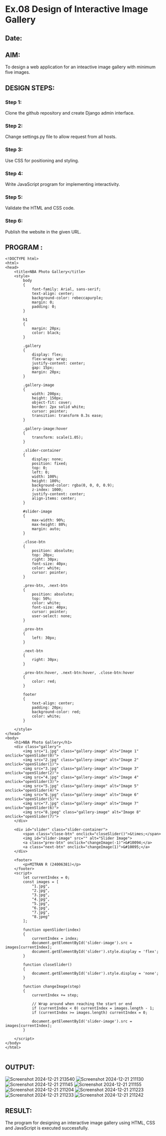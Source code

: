 # Ex.08 Design of Interactive Image Gallery
## Date:

## AIM:
To design a web application for an inteactive image gallery with minimum five images.

## DESIGN STEPS:

### Step 1:
Clone the github repository and create Django admin interface.

### Step 2:
Change settings.py file to allow request from all hosts.

### Step 3:
Use CSS for positioning and styling.

### Step 4:
Write JavaScript program for implementing interactivity.

### Step 5:
Validate the HTML and CSS code.

### Step 6:
Publish the website in the given URL.

## PROGRAM :
```
<!DOCTYPE html>
<html>
<head>
    <title>NBA Photo Gallery</title>
    <style>
        body 
        {
            font-family: Arial, sans-serif;
            text-align: center;
            background-color: rebeccapurple;
            margin: 0;
            padding: 0;
        }

        h1 
        {
            margin: 20px;
            color: black;
        }

        .gallery 
        {
            display: flex;
            flex-wrap: wrap;
            justify-content: center;
            gap: 15px;
            margin: 20px;
        }

        .gallery-image 
        {
            width: 200px;
            height: 150px;
            object-fit: cover;
            border: 2px solid white;
            cursor: pointer;
            transition: transform 0.3s ease;
        }

        .gallery-image:hover 
        {
            transform: scale(1.05);
        }

        .slider-container 
        {
            display: none;
            position: fixed;
            top: 0;
            left: 0;
            width: 100%;
            height: 100%;
            background-color: rgba(0, 0, 0, 0.9);
            z-index: 1000;
            justify-content: center;
            align-items: center;
        }

        #slider-image 
        {
            max-width: 90%;
            max-height: 80%;
            margin: auto;
        }

        .close-btn 
        {
            position: absolute;
            top: 20px;
            right: 30px;
            font-size: 40px;
            color: white;
            cursor: pointer;
        }

        .prev-btn, .next-btn 
        {
            position: absolute;
            top: 50%;
            color: white;
            font-size: 40px;
            cursor: pointer;
            user-select: none;
        }

        .prev-btn 
        {
            left: 30px;
        }

        .next-btn 
        {
            right: 30px;
        }

        .prev-btn:hover, .next-btn:hover, .close-btn:hover 
        {
            color: red;
        }

        footer 
        {
            text-align: center;
            padding: 20px;
            background-color: red;
            color: white;
        }

    </style>
</head>
<body>
    <h1>NBA Photo Gallery</h1>
    <div class="gallery">
        <img src="1.jpg" class="gallery-image" alt="Image 1" onclick="openSlider(0)">
        <img src="2.jpg" class="gallery-image" alt="Image 2" onclick="openSlider(1)">
        <img src="3.jpg" class="gallery-image" alt="Image 3" onclick="openSlider(2)">
        <img src="4.jpg" class="gallery-image" alt="Image 4" onclick="openSlider(3)">
        <img src="5.jpg" class="gallery-image" alt="Image 5" onclick="openSlider(4)">
        <img src="6.jpg" class="gallery-image" alt="Image 6" onclick="openSlider(5)">
        <img src="7.jpg" class="gallery-image" alt="Image 7" onclick="openSlider(6)">
        <img src="8.jpeg" class="gallery-image" alt="Image 8" onclick="openSlider(7)">
    </div>

    <div id="slider" class="slider-container">
        <span class="close-btn" onclick="closeSlider()">&times;</span>
        <img id="slider-image" src="" alt="Slider Image">
        <a class="prev-btn" onclick="changeImage(-1)">&#10094;</a>
        <a class="next-btn" onclick="changeImage(1)">&#10095;</a>
    </div>

    <footer>
        <p>MITRAN R (24006381)</p>
    </footer> 
    <script>
        let currentIndex = 0;
        const images = [
            "1.jpg",
            "2.jpg",
            "3.jpg",
            "4.jpg",
            "5.jpg",
            "6.jpg",
            "7.jpg",
            "8.jpeg"
        ];

        function openSlider(index) 
        {
            currentIndex = index;
            document.getElementById('slider-image').src = images[currentIndex];
            document.getElementById('slider').style.display = 'flex';
        }

        function closeSlider() 
        {
            document.getElementById('slider').style.display = 'none';
        }

        function changeImage(step) 
        {
            currentIndex += step;

            // Wrap around when reaching the start or end
            if (currentIndex < 0) currentIndex = images.length - 1;
            if (currentIndex >= images.length) currentIndex = 0;

            document.getElementById('slider-image').src = images[currentIndex];
        }
        
    </script>
</body>
</html>


```

## OUTPUT:

![Screenshot 2024-12-21 213540](https://github.com/user-attachments/assets/2530cea4-4df8-4e99-91a9-13750d4b048c)
![Screenshot 2024-12-21 211130](https://github.com/user-attachments/assets/9309698e-dc45-4f3c-9dcb-41d989835490)
![Screenshot 2024-12-21 211145](https://github.com/user-attachments/assets/a1ab475a-2318-4531-9bd0-f947704d3903)
![Screenshot 2024-12-21 211155](https://github.com/user-attachments/assets/59f4fc51-e04f-4202-90b4-e2c5dbce59f8)
![Screenshot 2024-12-21 211204](https://github.com/user-attachments/assets/36364ead-d94e-46fb-864d-fcb5f239c45d)
![Screenshot 2024-12-21 211223](https://github.com/user-attachments/assets/c7184377-d7df-4c20-8f83-dd9ce703dc17)
![Screenshot 2024-12-21 211233](https://github.com/user-attachments/assets/92f6997a-5005-4906-89f1-742457171977)
![Screenshot 2024-12-21 211242](https://github.com/user-attachments/assets/80df24e2-3a33-4f60-8c19-475ae3d400bc)

## RESULT:
The program for designing an interactive image gallery using HTML, CSS and JavaScript is executed successfully.

